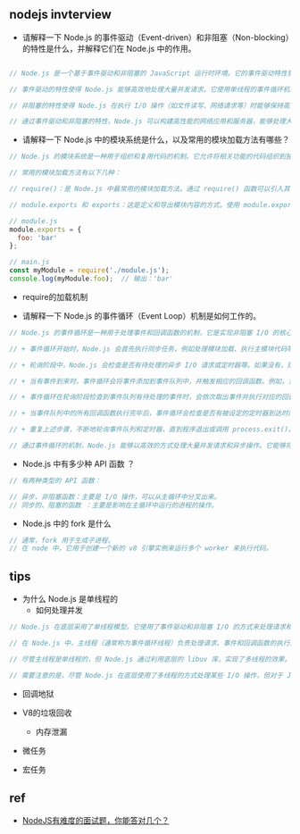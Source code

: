 ## nodejs invterview

+ 请解释一下 Node.js 的事件驱动（Event-driven）和非阻塞（Non-blocking）的特性是什么，并解释它们在 Node.js 中的作用。
```js

// Node.js 是一个基于事件驱动和非阻塞的 JavaScript 运行时环境。它的事件驱动特性意味着它使用了事件循环机制，通过触发和处理事件来驱动程序的执行流程。非阻塞特性则指出 Node.js 在执行 I/O 操作时不会阻塞后续代码的执行，而是采用异步的方式进行处理。

// 事件驱动的特性使得 Node.js 能够高效地处理大量并发请求。它使用单线程的事件循环机制来处理请求和响应，避免了为每个请求创建新的线程所带来的开销。通过事件循环，Node.js 可以同时处理多个请求，并在请求完成时触发相应的回调函数，使得代码能够以非阻塞的方式执行。

// 非阻塞的特性使得 Node.js 在执行 I/O 操作（如文件读写、网络请求等）时能够保持高效率。当执行一个 I/O 操作时，Node.js 不会等待操作完成，而是继续执行后续代码。一旦操作完成，它会触发相应的回调函数来处理结果。这种异步的处理方式能够充分利用 CPU 的处理能力，提高系统的吞吐量。

// 通过事件驱动和非阻塞的特性，Node.js 可以构建高性能的网络应用和服务器，能够处理大量并发请求，并且在 I/O 密集型的场景中表现出色。
```

+ 请解释一下 Node.js 中的模块系统是什么，以及常用的模块加载方法有哪些？
```js
// Node.js 的模块系统是一种用于组织和复用代码的机制。它允许将相关功能的代码组织到独立的模块中，以便于管理和维护。在 Node.js 中，每个文件都被视为一个独立的模块，可以通过模块系统进行加载和使用。

// 常用的模块加载方法有以下几种：

// require()：是 Node.js 中最常用的模块加载方法。通过 require() 函数可以引入其他模块，并将模块的导出内容作为返回值使用。例如：const fs = require('fs'); 表示引入 Node.js 的文件系统模块。

// module.exports 和 exports：这是定义和导出模块内容的方式。使用 module.exports 可以将一个对象、函数或变量作为整个模块的导出内容，而使用 exports 对象可以将多个成员添加到模块的导出内容中。

// module.js
module.exports = {
  foo: 'bar'
};

// main.js
const myModule = require('./module.js');
console.log(myModule.foo);  // 输出：'bar'
```

+ require的加载机制


+ 请解释一下 Node.js 的事件循环（Event Loop）机制是如何工作的。
```js
// Node.js 的事件循环是一种用于处理事件和回调函数的机制，它是实现非阻塞 I/O 的核心。以下是 Node.js 事件循环的工作过程：

// + 事件循环开始时，Node.js 会首先执行同步任务，例如处理模块加载、执行主模块代码等。同步任务执行完毕后，进入事件循环的轮询阶段。

// + 轮询阶段中，Node.js 会检查是否有待处理的异步 I/O 请求或定时器等。如果没有，则等待直到有事件到来。

// + 当有事件到来时，事件循环会将事件添加到事件队列中，并触发相应的回调函数。例如，当一个异步操作完成时，会将其回调函数添加到事件队列中等待执行。

// + 事件循环在轮询阶段检查到事件队列有待处理的事件时，会依次取出事件并执行对应的回调函数。如果一个回调函数执行过程中触发了其他异步操作，那么这些异步操作的回调函数会被添加到事件队列中等待执行。

// + 当事件队列中的所有回调函数执行完毕后，事件循环会检查是否有被设定的定时器到达时间，如果有，则执行相应的定时器回调函数。

// + 重复上述步骤，不断地轮询事件队列和定时器，直到程序退出或调用 process.exit()。

// 通过事件循环的机制，Node.js 能够以高效的方式处理大量并发请求和异步操作。它能够将耗时的 I/O 操作转化为异步任务，在等待 I/O 结果的过程中不会阻塞后续代码的执行，从而提高了系统的性能和吞吐量。
```
+ Node.js 中有多少种 API 函数 ？
```js
// 有两种类型的 API 函数：

// 异步、非阻塞函数：主要是 I/O 操作，可以从主循环中分叉出来。
// 同步的、阻塞的函数 ：主要是影响在主循环中运行的进程的操作。
```

+ Node.js 中的 fork 是什么
```js
// 通常，fork 用于生成子进程。
// 在 node 中，它用于创建一个新的 v8 引擎实例来运行多个 worker 来执行代码。
```


## tips
+ 为什么 Node.js 是单线程的 
    + 如何处理并发
```js
// Node.js 在底层采用了单线程模型。它使用了事件驱动和非阻塞 I/O 的方式来处理请求和执行代码，但并不是真正意义上的多线程。

// 在 Node.js 中，主线程（通常称为事件循环线程）负责处理请求、事件和回调函数的执行。这个线程是单线程的，只有一个主线程在执行 JavaScript 代码。这个线程通过事件循环机制，以非阻塞的方式处理请求和回调函数，从而实现高效的并发处理。

// 尽管主线程是单线程的，但 Node.js 通过利用底层的 libuv 库，实现了多线程的效果。libuv 负责管理 I/O 操作，它使用了线程池来处理一些耗时的 I/O 操作，如文件读写和网络请求。这样可以将这些耗时的操作委托给线程池中的其他线程去执行，主线程则可以继续处理其他的请求和回调函数，从而提高了系统的并发能力。

// 需要注意的是，尽管 Node.js 在底层使用了多线程的方式处理某些 I/O 操作，但对于 JavaScript 代码执行和应用程序逻辑的部分，仍然是单线程的。这意味着在编写 Node.js 应用程序时，需要避免长时间运行的阻塞操作，以充分利用事件循环的特性和非阻塞的优势。
```
+ 回调地狱
+ V8的垃圾回收
    + 内存泄漏

+ 微任务
+ 宏任务

## ref
+ [NodeJS有难度的面试题，你能答对几个？](https://juejin.cn/post/6844903951742025736)